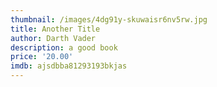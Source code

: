 ```yaml
---
thumbnail: /images/4dg91y-skuwaisr6nv5rw.jpg
title: Another Title
author: Darth Vader
description: a good book
price: '20.00'
imdb: ajsdbba81293193bkjas
---
```



